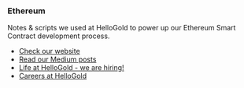 ### Ethereum

Notes & scripts we used at HelloGold to power up our Ethereum Smart Contract development process.

- [Check our website](https://www.hellogold.com/)
- [Read our Medium posts](https://medium.com/hellogold)
- [Life at HelloGold - we are hiring!](https://www.youtube.com/watch?v=6rEYwnLcLJI)
- [Careers at HelloGold](https://careers.hellogold.com/)
